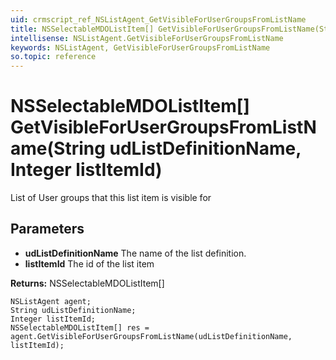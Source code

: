 ```yaml
---
uid: crmscript_ref_NSListAgent_GetVisibleForUserGroupsFromListName
title: NSSelectableMDOListItem[] GetVisibleForUserGroupsFromListName(String udListDefinitionName, Integer listItemId)
intellisense: NSListAgent.GetVisibleForUserGroupsFromListName
keywords: NSListAgent, GetVisibleForUserGroupsFromListName
so.topic: reference
---
```


# NSSelectableMDOListItem[] GetVisibleForUserGroupsFromListName(String udListDefinitionName, Integer listItemId)

List of User groups that this list item is visible for

## Parameters

* **udListDefinitionName** The name of the list definition.
* **listItemId** The id of the list item

**Returns:** NSSelectableMDOListItem[]

```crmscript
NSListAgent agent;
String udListDefinitionName;
Integer listItemId;
NSSelectableMDOListItem[] res = agent.GetVisibleForUserGroupsFromListName(udListDefinitionName, listItemId);
```

